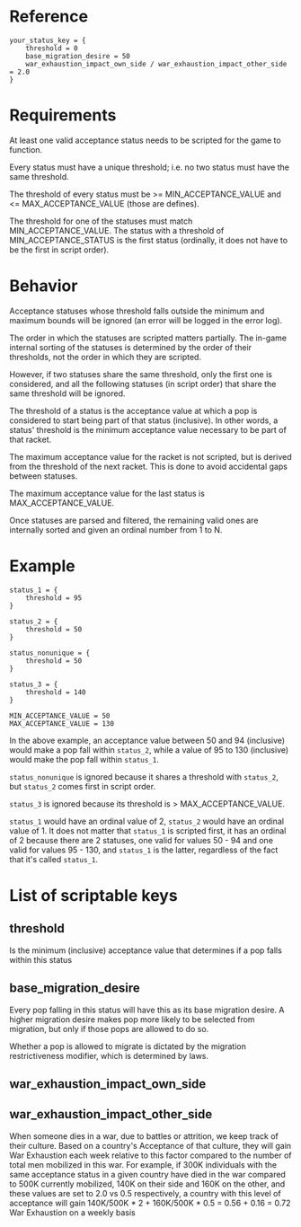 # Reference
```
your_status_key = {
    threshold = 0
    base_migration_desire = 50
	war_exhaustion_impact_own_side / war_exhaustion_impact_other_side = 2.0
}
```

# Requirements

At least one valid acceptance status needs to be scripted for the game to
function.

Every status must have a unique threshold; i.e. no two status must have the
same threshold.

The threshold of every status must be >= MIN_ACCEPTANCE_VALUE
and <= MAX_ACCEPTANCE_VALUE (those are defines).

The threshold for one of the statuses must match MIN_ACCEPTANCE_VALUE. The
status with a threshold of MIN_ACCEPTANCE_STATUS is the first status
(ordinally, it does not have to be the first in script order).

# Behavior

Acceptance statuses whose threshold falls outside the minimum and maximum
bounds will be ignored (an error will be logged in the error log).

The order in which the statuses are scripted matters partially. The in-game
internal sorting of the statuses is determined by the order of their
thresholds, not the order in which they are scripted.

However, if two statuses share the same threshold, only the first one is
considered, and all the following statuses (in script order) that share the
same threshold will be ignored.

The threshold of a status is the acceptance value at which a pop is considered
to start being part of that status (inclusive). In other words, a status'
threshold is the minimum acceptance value necessary to be part of that racket.

The maximum acceptance value for the racket is not scripted, but is derived
from the threshold of the next racket. This is done to avoid accidental gaps
between statuses.

The maximum acceptance value for the last status is MAX_ACCEPTANCE_VALUE.

Once statuses are parsed and filtered, the remaining valid ones are internally
sorted and given an ordinal number from 1 to N.

# Example

```
status_1 = {
    threshold = 95
}

status_2 = {
    threshold = 50
}

status_nonunique = {
    threshold = 50
}

status_3 = {
    threshold = 140
}

MIN_ACCEPTANCE_VALUE = 50
MAX_ACCEPTANCE_VALUE = 130
```

In the above example, an acceptance value between 50 and 94 (inclusive) would
make a pop fall within `status_2`, while a value of 95 to 130 (inclusive) would
make the pop fall within `status_1`.

`status_nonunique` is ignored because it shares a threshold with
`status_2`, but `status_2` comes first in script order.

`status_3` is ignored because its threshold is > MAX_ACCEPTANCE_VALUE.

`status_1` would have an ordinal value of 2, `status_2` would have an
ordinal value of 1. It does not matter that `status_1` is scripted first,
it has an ordinal of 2 because there are 2 statuses, one valid for values
50 - 94 and one valid for values 95 - 130, and `status_1` is the latter,
regardless of the fact that it's called `status_1`.

# List of scriptable keys

## threshold
Is the minimum (inclusive) acceptance value that determines if a pop falls
within this status

## base_migration_desire
Every pop falling in this status will have this as its base migration desire.
A higher migration desire makes pop more likely to be selected from migration,
but only if those pops are allowed to do so.

Whether a pop is allowed to migrate is dictated by the migration restrictiveness
modifier, which is determined by laws.

## war_exhaustion_impact_own_side
## war_exhaustion_impact_other_side
When someone dies in a war, due to battles or attrition, we keep track of their culture.
Based on a country's Acceptance of that culture, they will gain War Exhaustion each week 
relative to this factor compared to the number of total men mobilized in this war.
For example, if 300K individuals with the same acceptance status in a given country have
died  in the war compared to 500K currently mobilized, 140K on their side and 160K on
the other, and these values are set to 2.0 vs 0.5 respectively, a country with this level
of acceptance will gain 
140K/500K * 2 + 160K/500K * 0.5 = 0.56 + 0.16 = 0.72 War Exhaustion on a weekly basis